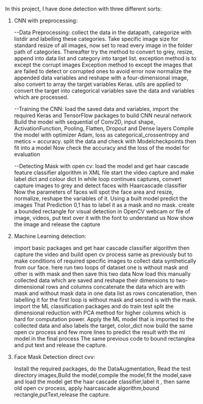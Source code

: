 In this project, I have done detection with three different sorts:
1) CNN with preprocessing:

   --Data Preprocessing:
        collect the data in the datapath, categorize with listdir and labelling these categories.
        Take specific image size for standard resize of all images, now set to read every image in the folder path of categories.
        Thereafter try the method to convert to grey, resize, append into data list and category into target list. exception method is to except the corrupt images 
        Exception method to except the images that are failed to detect or corrupted ones to avoid error 
        now normalize the appended data variables and reshape with a four-dimensional image, also convert to array the target variables
        Keras. utils are applied to convert the target into categorical variables
        save the data and variables which are processed.
        
   --Training the CNN:
        load the saved data and variables, import the required Keras and TensorFlow packages to build CNN neural network
        Build the model with sequential of Conv2D, input shape, ActivationFunction, Pooling, Flatten, Dropout and Dense layers
        Compile the model with optimizer Adam, loss as categorical_crossentropy and metics = accuracy.
        split the data and check with Modelcheckpoints then fit into a model
        Now check the accuracy and the  loss of the model for evaluation
        
    --Detecting Mask with open cv:
        load the model and get haar cascade feature classifier algorithm in XML file
        start the video capture and make label dict and colour dict
        In while loop continues captures, convert capture images to grey and detect faces with Haarcascade classifier
        Now the parameters of faces will spot the face area and resize, normalize, reshape the variables of it. Using a built model predict the images
        That Prediction 0,1 has to label it as a mask and no mask. create a bounded rectangle for visual detection in OpenCV webcam or file of image, videos, put text over it 
        with the font to understand us
        Now show the image and release the capture
        
        
2) Machine Learning detection:
 
     import basic packages and get haar cascade classifier algorithm then capture the video and build open cv process same as previously but to make conditions of required            specific images to collect data synthetically from our face. here run two loops of dataset one is without mask and other is with mask and then save this two data
     Now load this manually collected data which are saved and reshape their dimensions to two-dimensional rows and columns concatenate the data which are with mask and without      mask data in one data list as rows concatenation, then labelling it for the first loop is without mask and second is with the mask.
     import the ML classification packages and do train test split the dimensional reduction with PCA method for higher columns which is hard for computation power.
     Apply the ML model that is imported to the collected data and also labels the target, color_dict
     now build the same open cv process and few more lines to predict the result with the ml model in the final process
     The same previous code to bound rectanglea and put text and release the capture.     
       
3) Face Mask Detection direct cvv:

      Install the required packages, do the DataAugmentation, Read the test directory images,Build the model,compile the model,fit the model,save and load the model
      get the haar cascade classifier,label it , then same old open cv process, apply haarcascade algorithm,bound rectangle,putText,release the capture.
      
       

       
       
       
       
       
       
       
       
       
       
       
       
       
       
       
       
       
